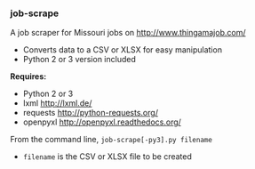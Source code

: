 ### **job-scrape** ###

A job scraper for Missouri jobs on <http://www.thingamajob.com/>

* Converts data to a CSV or XLSX for easy manipulation
* Python 2 or 3 version included

**Requires:**

* Python 2 or 3
* lxml <http://lxml.de/>
* requests <http://python-requests.org/>
* openpyxl <http://openpyxl.readthedocs.org/>

From the command line, `job-scrape[-py3].py filename`

* `filename` is the CSV or XLSX file to be created

